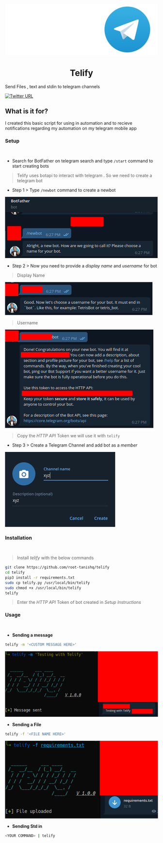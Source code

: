 <p align="center">
<img src="images/logo.png">
</p>
<h1 align="center">
<b>Telify</b>
</h1>

Send Files , text and stdin to telegram channels<br/>

[![Twitter URL](https://img.shields.io/twitter/url/https/twitter.com/root_tanishq.svg?style=social&label=Follow%20%40root_tanishq)](https://twitter.com/root_tanishq)<br />

<h2><b>What is it for?</h2></b>
I created this basic script for using in automation and to recieve notifications regarding my automation on my telegram mobile app
<br />

<h3><b>Setup</b></h3><br/>

- Search for BotFather on telegram search and type `/start` command to start creating bots
> Telify uses botapi to interact with telegram . So we need to create a telegram bot
- Step 1 > Type `/newbot` command to create a newbot

![1](images/1.png)<br />
- Step 2 > Now you need to provide a *display name* and *username* for bot
> Display Name


![2](images/2.png)<br />
> Username


![3](images/3.png)<br />
> Copy the *HTTP API* Token we will use it with `telify`
- Step 3 > Create a Telegram Channel and add bot as a *member*


![4](images/4.png)<br />

<h3><b>Installation</b></h3><br/>

> Install *telify* with the below commands
```sh
git clone https://github.com/root-tanishq/telify
cd telify
pip3 install -r requirements.txt
sudo cp telify.py /usr/local/bin/telify
sudo chmod +x /usr/local/bin/telify
telify
```
> Enter the *HTTP API* Token of bot created in *Setup Instructions*

<h3><b>Usage</b></h3><br/>

- **Sending a message**
```sh
telify -m '<CUSTOM MESSAGE HERE>'
```
![5](images/5.png)<br />

- **Sending a File**
```sh
telify -f '<FILE NAME HERE>'
```
![6](images/6.png)<br />

- **Sending Std in**
```sh
<YOUR COMMAND> | telify
```
